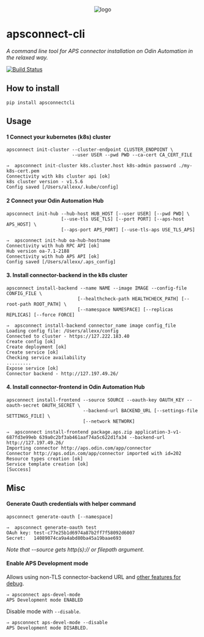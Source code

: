 <p align="center">
	<img src="https://raw.githubusercontent.com/hayorov/apsconnect-cli/master/assets/logo.png" alt="logo"/>
</p>

# apsconnect-cli
_A command line tool for APS connector installation on Odin Automation in the relaxed way._

[![Build Status](https://travis-ci.org/hayorov/apsconnect-cli.svg?branch=master)](https://travis-ci.org/hayorov/apsconnect-cli)

## How to install
```
pip install apsconnectcli
```


## Usage

#### 1 Connect your kubernetes (k8s) cluster

```
apsconnect init-cluster --cluster-endpoint CLUSTER_ENDPOINT \
                        --user USER --pwd PWD --ca-cert CA_CERT_FILE
```

```
⇒  apsconnect init-cluster k8s.cluster.host k8s-admin password ./my-k8s-cert.pem
Connectivity with k8s cluster api [ok]
k8s cluster version - v1.5.6
Config saved [/Users/allexx/.kube/config]
```

#### 2 Connect your Odin Automation Hub

```
apsconnect init-hub --hub-host HUB_HOST [--user USER] [--pwd PWD] \
                    [--use-tls USE_TLS] [--port PORT] [--aps-host APS_HOST] \
                    [--aps-port APS_PORT] [--use-tls-aps USE_TLS_APS]
```
```
⇒  apsconnect init-hub oa-hub-hostname
Connectivity with hub RPC API [ok]
Hub version oa-7.1-2188
Connectivity with hub APS API [ok]
Config saved [/Users/allexx/.aps_config]
```

#### 3. Install connector-backend in the k8s cluster

```
apsconnect install-backend --name NAME --image IMAGE --config-file CONFIG_FILE \
                          [--healthcheck-path HEALTHCHECK_PATH] [--root-path ROOT_PATH] \
                          [--namespace NAMESPACE] [--replicas REPLICAS] [--force FORCE]
```

```
⇒  apsconnect install-backend connector_name image config_file
Loading config file: /Users/allexx/config
Connected to cluster - https://127.222.183.40
Create config [ok]
Create deployment [ok]
Create service [ok]
Checking service availability
.........
Expose service [ok]
Connector backend - http://127.197.49.26/
```
#### 4. Install connector-frontend in Odin Automation Hub

```
apsconnect install-frontend --source SOURCE --oauth-key OAUTH_KEY --oauth-secret OAUTH_SECRET \
				            --backend-url BACKEND_URL [--settings-file SETTINGS_FILE] \
				            [--network NETWORK]
```
```
⇒  apsconnect install-frontend package.aps.zip application-3-v1-687fd3e99eb 639a0c2bf3ab461aaf74a5c622d1fa34 --backend-url http://127.197.49.26/
Importing connector http://aps.odin.com/app/connector
Connector http://aps.odin.com/app/connector imported with id=202
Resource types creation [ok]
Service template creation [ok]
[Success]
```

## Misc

#### Generate Oauth credentials with helper command
```
apsconnect generate-oauth [--namespace]
```
```
⇒  apsconnect generate-oauth test
OAuh key: test-c77e25b1d6974a87b2ff7f58092d6007
Secret:   14089074ca9a4abd80ba45a19baae693
```

_Note that --source gets http(s):// or filepath argument._


#### Enable APS Development mode
Allows using non-TLS connector-backend URL and [other features for debug](http://doc.apsstandard.org/2.2/process/test/tools/mn/#development-mode).
```
⇒ apsconnect aps-devel-mode
APS Development mode ENABLED
```
Disable mode with `--disable`.
```
⇒ apsconnect aps-devel-mode --disable
APS Development mode DISABLED.
```